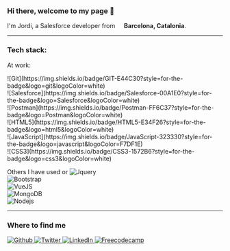 ### Hi there, welcome to my page 👋

<p> I'm Jordi, a Salesforce developer from <img src="https://cdn.icon-icons.com/icons2/1531/PNG/512/3253480-catalonia-icon-flag_106770.png" width="13"/> <b>Barcelona, Catalonia</b>. </p>

---
<h3>Tech stack:</h3>
<p>At work:</p> 
![Git](https://img.shields.io/badge/GIT-E44C30?style=for-the-badge&logo=git&logoColor=white) <br/>
![Salesforce](https://img.shields.io/badge/Salesforce-00A1E0?style=for-the-badge&logo=Salesforce&logoColor=white) <br/>
![Postman](https://img.shields.io/badge/Postman-FF6C37?style=for-the-badge&logo=Postman&logoColor=white) <br/>
![HTML5](https://img.shields.io/badge/HTML5-E34F26?style=for-the-badge&logo=html5&logoColor=white) <br/>
![JavaScript](https://img.shields.io/badge/JavaScript-323330?style=for-the-badge&logo=javascript&logoColor=F7DF1E) <br/>
![CSS3](https://img.shields.io/badge/CSS3-1572B6?style=for-the-badge&logo=css3&logoColor=white) <br/>

Others I have used or
![Jquery](https://img.shields.io/badge/jQuery-0769AD?style=for-the-badge&logo=jquery&logoColor=white) <br/>
![Bootstrap](https://img.shields.io/badge/Bootstrap-563D7C?style=for-the-badge&logo=bootstrap&logoColor=white) <br/>
![VueJS](https://img.shields.io/badge/Vue.js-35495E?style=for-the-badge&logo=vuedotjs&logoColor=4FC08D) <br/>
![MongoDB](https://img.shields.io/badge/MongoDB-4EA94B?style=for-the-badge&logo=mongodb&logoColor=white) <br/>
![Nodejs](https://img.shields.io/badge/Node.js-339933?style=for-the-badge&logo=nodedotjs&logoColor=white) <br/>

---

<h3>Where to find me</h3>
<p>
    <a href="https://github.com/reachJordi" target="_blank">
        <img alt="Github" src="https://img.shields.io/badge/GitHub-%2312100E.svg?&style=for-the-badge&logo=Github&logoColor=white" />
    </a> 
    <a href="https://twitter.com/jordiSFDC" target="_blank">
        <img alt="Twitter" src="https://img.shields.io/badge/twitter-%231DA1F2.svg?&style=for-the-badge&logo=twitter&logoColor=white" />
    </a> 
    <a href="https://www.linkedin.com/in/felipjordi/" target="_blank">
        <img alt="LinkedIn" src="https://img.shields.io/badge/linkedin-%230077B5.svg?&style=for-the-badge&logo=linkedin&logoColor=white" />
    </a>
    <a href="https://www.freecodecamp.org/jfz94" target="_blank">
        <img alt="Freecodecamp" src="https://img.shields.io/badge/freecodecamp-27273D?style=for-the-badge&logo=freecodecamp&logoColor=white" />
    </a>
</p>

<!--
<h3> Stats </h3>

![](https://github-profile-summary-cards.vercel.app/api/cards/profile-details?username=reachJordi&theme=vue)
![](https://github-readme-stats.vercel.app/api/top-langs/?username=reachJordi)

-->

<!--
**reachJordi/reachJordi** is a ✨ _special_ ✨ repository because its `README.md` (this file) appears on your GitHub profile.

Here are some ideas to get you started:

- 🔭 I’m currently working on ...
- 🌱 I’m currently learning ...
- 👯 I’m looking to collaborate on ...
- 🤔 I’m looking for help with ...
- 💬 Ask me about ...
- 📫 How to reach me: ...
- 😄 Pronouns: ...
- ⚡ Fun fact: ...
-->

